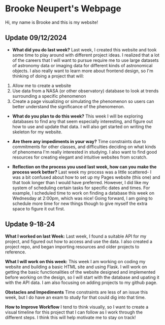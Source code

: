 # Brooke Neupert's Webpage
Hi, my name is Brooke and this is my website! 

## Update 09/12/2024
- __What did you do last week?__ Last week, I created this website and took some time to play around with different project ideas. I realized that a lot of the careers that I will want to pursue require me to use large datasets of astronomy data or imaging data for different kinds of astronomical objects. I also really want to learn more about frontend design, so I'm thinking of doing a project that will:

 1. Allow me to create a website
 2. Use data from a NASA (or other observatory) database to look at trends surrounding a specific phenomenon
 3. Create a page visualizing or simulating the phenomenon so users can better understand the significance of the phenomenon.

- __What do you plan to do this week?__ This week I will be exploring databases to find any that seem especially interesting, and figure out how to use and update that data. I will also get started on writing the skeleton for my website.
  
- __Are there any impediments in your way?__ Time constraints due to commitments for other classes, and difficulties deciding on what kinds of phenomena I'm really interested in studying. I also want to find good resources for creating elegant and intuitive websites from scratch.

- __Reflection on the process you used last week, how can you make the process work better?__ Last week my process was a little scattered- I was a bit confused about how to set up my Pages website (this one) and that took longer than I would have preferred. However, I did like my system of scheduling certain tasks for specific dates and times. For example, I scheduled time to work on finding a database this week on Wednesday at 2:00pm, which was nice! Going forward, I am going to schedule more time for new things though to give myself the extra space to figure it out first.

## Update 9-18-24
**What I worked on last Week:**
Last week, I found a suitable API for my project, and figured out how to access and use the data. I also created a project repo, and began importing resources and older projects to reference. 

**What I will work on this week:**
This week I am working on coding my website and building a basic HTML site and using Flask. I will work on getting the basic functionalities of the website designed and implemented before working on the design, so I will start with the database and upating it with the API data. I am also focusing on adding projects to my github page. 

**Obstacles and Impediments**
Time constraints are less of an issue this week, but I do have an exam to study for that could dig into that time. 

**How to Improve Workflow**
I tend to think visually, so I want to create a visual timeline for this project that I can follow as I work through the different steps. I think this will help motivate me to stay on track!

